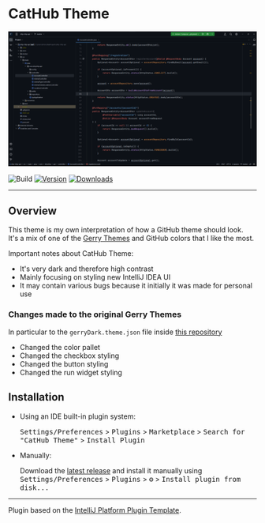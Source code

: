 # CatHub Theme

![Screenshot 1](img/screenshot-1.png)

![Build](https://img.shields.io/github/actions/workflow/status/krios2146/intellij-theme-github/build.yml?style=flat-square&logo=github&labelColor=21262d&color=2ea043)
[![Version](https://img.shields.io/jetbrains/plugin/v/21042?style=flat-square&color=2ea043&labelColor=21262d)](https://plugins.jetbrains.com/plugin/21042)
[![Downloads](https://img.shields.io/jetbrains/plugin/d/21042?style=flat-square&color=2ea043&labelColor=21262d)](https://plugins.jetbrains.com/plugin/21042)

---

## Overview

<!-- Plugin description -->

This theme is my own interpretation of how a GitHub theme should look.  
It's a mix of one of the [Gerry Themes](https://plugins.jetbrains.com/plugin/18922-gerry-themes) and GitHub colors that I like the most.

Important notes about CatHub Theme:
 - It's very dark and therefore high contrast
 - Mainly focusing on styling new IntelliJ IDEA UI
 - It may contain various bugs because it initially it was made for personal use

<!-- Plugin description end -->

### Changes made to the original Gerry Themes

In particular to the `gerryDark.theme.json` file inside [this repository](https://github.com/gerryhjs/gerry-themes)

- Changed the color pallet
- Changed the checkbox styling
- Changed the button styling
- Changed the run widget styling

## Installation

- Using an IDE built-in plugin system:
  
  <kbd>Settings/Preferences</kbd> > <kbd>Plugins</kbd> > <kbd>Marketplace</kbd> > <kbd>Search for "CatHub Theme"</kbd> >
  <kbd>Install Plugin</kbd>
  
- Manually:

  Download the [latest release](https://github.com/krios2146/intellij-theme-github/releases/latest) and install it manually using
  <kbd>Settings/Preferences</kbd> > <kbd>Plugins</kbd> > <kbd>⚙️</kbd> > <kbd>Install plugin from disk...</kbd>

---
Plugin based on the [IntelliJ Platform Plugin Template][template].

[template]: https://github.com/JetBrains/intellij-platform-plugin-template
